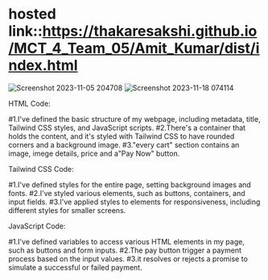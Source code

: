 # hosted link::https://thakaresakshi.github.io/MCT_4_Team_05/Amit_Kumar/dist/index.html
![Screenshot 2023-11-05 204708](https://github.com/ThakareSakshi/MCT_4_Team_05/assets/111532901/edc41197-c885-46c1-8737-68aa225ab2da)
![Screenshot 2023-11-18 074114](https://github.com/ThakareSakshi/MCT_4_Team_05/assets/111532901/961fd901-4941-4d21-bb9d-8c72bff19e0a)


HTML Code:

#1.I've defined the basic structure of my webpage, including metadata, title, Tailwind CSS styles, and JavaScript scripts.
#2.There's a container that holds the content, and it's styled with Tailwind CSS to have rounded corners and a background image.
#3."every cart" section contains an image, imege details, price and a"Pay Now" button.


Tailwind CSS Code:

#1.I've defined styles for the entire page, setting background images and fonts.
#2.I've styled various elements, such as buttons, containers, and input fields.
#3.I've applied styles to elements for responsiveness, including different styles for smaller screens.


JavaScript Code:

#1.I've defined variables to access various HTML elements in my page, such as buttons and form inputs.
#2.The pay button trigger a payment process based on the input values.
#3.it resolves or rejects a promise to simulate a successful or failed payment.
